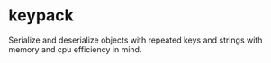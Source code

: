 # keypack

Serialize and deserialize objects with repeated keys and strings with memory and cpu efficiency in mind.

